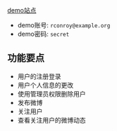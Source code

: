 <a href="http://serene-escarpment-16496.herokuapp.com" target="_blank">demo站点</a>
* demo账号: `rconroy@example.org`
* demo密码: `secret`
## 功能要点
* 用户的注册登录
* 用户个人信息的更改
* 使用管理员权限删除用户
* 发布微博
* 关注用户
* 查看关注用户的微博动态